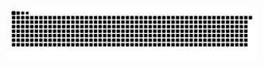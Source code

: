  ![Snake animation](https://github.com/Panizghi/Panizghi/blob/output/github-contribution-grid-snake.svg)
